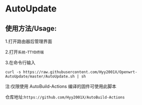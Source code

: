 # AutoUpdate
使用方法/Usage: 
-

1.打开路由器后管理界面

2.打开`系统`-`TTYD终端`

3.在命令行输入

`curl -s https://raw.githubusercontent.com/Hyy2001X/Openwrt-AutoUpdate/master/AutoUpdate.sh | sh`

注:仅限使用 AutoBuild-Actions 编译的固件可使用此脚本

仓库地址:`https://github.com/Hyy2001X/AutoBuild-Actions`
